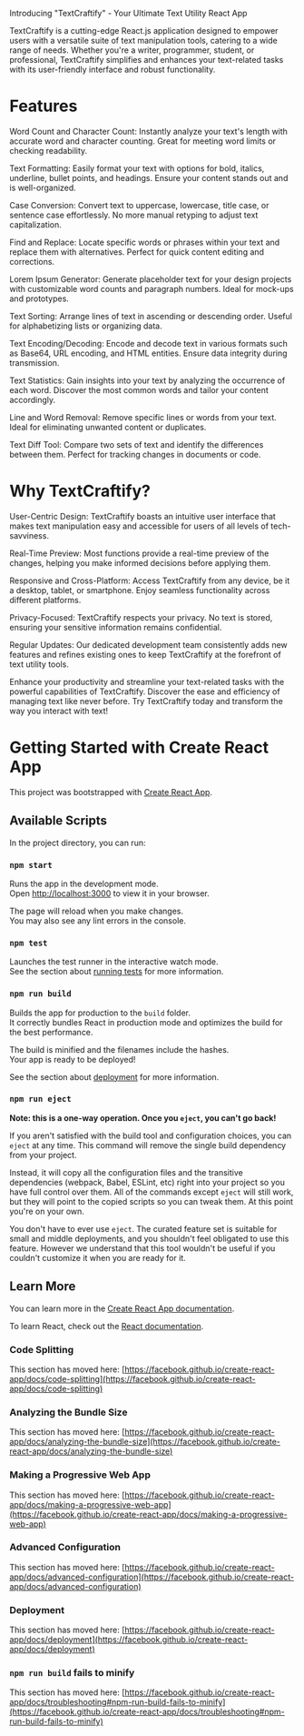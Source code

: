 Introducing "TextCraftify" - Your Ultimate Text Utility React App

TextCraftify is a cutting-edge React.js application designed to empower users with a versatile suite of text manipulation tools, catering to a wide range of needs. Whether you're a writer, programmer, student, or professional, TextCraftify simplifies and enhances your text-related tasks with its user-friendly interface and robust functionality.


# Features

Word Count and Character Count: Instantly analyze your text's length with accurate word and character counting. Great for meeting word limits or checking readability.

Text Formatting: Easily format your text with options for bold, italics, underline, bullet points, and headings. Ensure your content stands out and is well-organized.

Case Conversion: Convert text to uppercase, lowercase, title case, or sentence case effortlessly. No more manual retyping to adjust text capitalization.

Find and Replace: Locate specific words or phrases within your text and replace them with alternatives. Perfect for quick content editing and corrections.

Lorem Ipsum Generator: Generate placeholder text for your design projects with customizable word counts and paragraph numbers. Ideal for mock-ups and prototypes.

Text Sorting: Arrange lines of text in ascending or descending order. Useful for alphabetizing lists or organizing data.

Text Encoding/Decoding: Encode and decode text in various formats such as Base64, URL encoding, and HTML entities. Ensure data integrity during transmission.

Text Statistics: Gain insights into your text by analyzing the occurrence of each word. Discover the most common words and tailor your content accordingly.

Line and Word Removal: Remove specific lines or words from your text. Ideal for eliminating unwanted content or duplicates.

Text Diff Tool: Compare two sets of text and identify the differences between them. Perfect for tracking changes in documents or code.


# Why TextCraftify?

User-Centric Design: TextCraftify boasts an intuitive user interface that makes text manipulation easy and accessible for users of all levels of tech-savviness.

Real-Time Preview: Most functions provide a real-time preview of the changes, helping you make informed decisions before applying them.

Responsive and Cross-Platform: Access TextCraftify from any device, be it a desktop, tablet, or smartphone. Enjoy seamless functionality across different platforms.

Privacy-Focused: TextCraftify respects your privacy. No text is stored, ensuring your sensitive information remains confidential.

Regular Updates: Our dedicated development team consistently adds new features and refines existing ones to keep TextCraftify at the forefront of text utility tools.

Enhance your productivity and streamline your text-related tasks with the powerful capabilities of TextCraftify. Discover the ease and efficiency of managing text like never before. Try TextCraftify today and transform the way you interact with text!


# Getting Started with Create React App

This project was bootstrapped with [Create React App](https://github.com/facebook/create-react-app).

## Available Scripts

In the project directory, you can run:

### `npm start`

Runs the app in the development mode.\
Open [http://localhost:3000](http://localhost:3000) to view it in your browser.

The page will reload when you make changes.\
You may also see any lint errors in the console.

### `npm test`

Launches the test runner in the interactive watch mode.\
See the section about [running tests](https://facebook.github.io/create-react-app/docs/running-tests) for more information.

### `npm run build`

Builds the app for production to the `build` folder.\
It correctly bundles React in production mode and optimizes the build for the best performance.

The build is minified and the filenames include the hashes.\
Your app is ready to be deployed!

See the section about [deployment](https://facebook.github.io/create-react-app/docs/deployment) for more information.

### `npm run eject`

**Note: this is a one-way operation. Once you `eject`, you can't go back!**

If you aren't satisfied with the build tool and configuration choices, you can `eject` at any time. This command will remove the single build dependency from your project.

Instead, it will copy all the configuration files and the transitive dependencies (webpack, Babel, ESLint, etc) right into your project so you have full control over them. All of the commands except `eject` will still work, but they will point to the copied scripts so you can tweak them. At this point you're on your own.

You don't have to ever use `eject`. The curated feature set is suitable for small and middle deployments, and you shouldn't feel obligated to use this feature. However we understand that this tool wouldn't be useful if you couldn't customize it when you are ready for it.

## Learn More

You can learn more in the [Create React App documentation](https://facebook.github.io/create-react-app/docs/getting-started).

To learn React, check out the [React documentation](https://reactjs.org/).

### Code Splitting

This section has moved here: [https://facebook.github.io/create-react-app/docs/code-splitting](https://facebook.github.io/create-react-app/docs/code-splitting)

### Analyzing the Bundle Size

This section has moved here: [https://facebook.github.io/create-react-app/docs/analyzing-the-bundle-size](https://facebook.github.io/create-react-app/docs/analyzing-the-bundle-size)

### Making a Progressive Web App

This section has moved here: [https://facebook.github.io/create-react-app/docs/making-a-progressive-web-app](https://facebook.github.io/create-react-app/docs/making-a-progressive-web-app)

### Advanced Configuration

This section has moved here: [https://facebook.github.io/create-react-app/docs/advanced-configuration](https://facebook.github.io/create-react-app/docs/advanced-configuration)

### Deployment

This section has moved here: [https://facebook.github.io/create-react-app/docs/deployment](https://facebook.github.io/create-react-app/docs/deployment)

### `npm run build` fails to minify

This section has moved here: [https://facebook.github.io/create-react-app/docs/troubleshooting#npm-run-build-fails-to-minify](https://facebook.github.io/create-react-app/docs/troubleshooting#npm-run-build-fails-to-minify)
